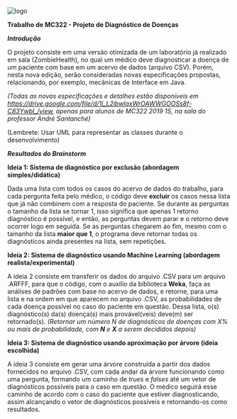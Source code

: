 ![logo](https://i.ibb.co/tXfPSRP/logo.png)

<b>Trabalho de MC322 - Projeto de Diagnóstico de Doenças</b>

<b><i>Introdução</i></b>

O projeto consiste em uma versão otimizada de um laboratório já realizado em sala (ZombieHealth), no qual um médico deve diagnosticar a doença de um paciente com base em um acervo de dados (arquivo CSV). Porém, nesta nova edição, serão consideradas novas especificações propostas, relacionando, por exemplo, mecânicas de Interface em Java. 

<i>(Todas as novas especificações e detalhes estão disponíveis em https://drive.google.com/file/d/1l_L2ibwlqxWrOAWWGOOSs8f-C83Ywbl_/view, apenas para alunos de MC322 2019 1S, na sala do professor André Santanché)</i>

(Lembrete: Usar UML para representar as classes durante o desenvolvimento)

<b><i>Resultados do Brainstorm</i></b>

<b>Ideia 1: Sistema de diagnóstico por exclusão (abordagem simples/didática)</b>

Dada uma lista com todos os casos do acervo de dados do trabalho, para cada pergunta feita pelo médico, o código deve <b>excluir</b> os casos nessa lista que já não combinem com a resposta do paciente. Se durante as perguntas o tamanho da lista se tornar 1, isso significa que apenas 1 retorno diagnóstico é possível, e então, as perguntas devem parar e o retorno deve ocorrer logo em seguida. Se as perguntas chegarem ao fim, mesmo com o tamanho da lista <b>maior que 1</b>, o programa deve retornar todas os diagnósticos ainda presentes na lista, sem repetições.

<b>Ideia 2: Sistema de diagnóstico usando Machine Learning (abordagem realista/experimental)</b>

A ideia 2 consiste em transferir os dados do arquivo .CSV para um arquivo .ARFFF, para que o código, com o auxílio da biblioteca <b>Weka</b>, faça as análises de padrões com base no acervo de dados, e retorne, para uma lista e na ordem em que aparecem no arquivo .CSV, as probabilidades de cada doença possível no caso do paciente em questão. Dessa lista, o(s) diagnóstico(s) da(s) doença(s) mais provável(veis) deve(m) ser retornado(s). <i>(Retornar um número N de diagnósticos de doenças com X% ou mais de probabilidade, com <b>N</b> e <b>X</b> a serem decididos depois)</i>

<b>Ideia 3: Sistema de diagnóstico usando aproximação por árvore (ideia escolhida)</b>

A ideia 3 consiste em gerar uma árvore construída a partir dos dados fornecidos no arquivo .CSV, com cada andar da árvore funcionando como uma pergunta, formando um caminho de <i>trues</i> e <i>falses</i> até um vetor de diagnósticos possíveis para o caso em questão. O médico seguirá esse caminho de acordo com o caso do paciente que estiver diagnosticando, assim alcançando o vetor de diagnósticos possíveis e retornando-os como resultados.
